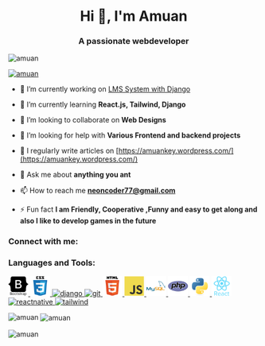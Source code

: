 <h1 align="center">Hi 👋, I'm Amuan</h1>
<h3 align="center">A passionate webdeveloper</h3>

<p align="left"> <img src="https://komarev.com/ghpvc/?username=amuan&label=Profile%20views&color=0e75b6&style=flat" alt="amuan" /> </p>

<p align="left"> <a href="https://github.com/ryo-ma/github-profile-trophy"><img src="https://github-profile-trophy.vercel.app/?username=amuan" alt="amuan" /></a> </p>

- 🔭 I’m currently working on [LMS System with Django ](https://github.com/Coderllkey/LMS-project-with-Django)

- 🌱 I’m currently learning **React.js, Tailwind, Django**

- 👯 I’m looking to collaborate on **Web Designs**

- 🤝 I’m looking for help with **Various Frontend and backend projects**

- 📝 I regularly write articles on [https://amuankey.wordpress.com/](https://amuankey.wordpress.com/)

- 💬 Ask me about **anything you ant**

- 📫 How to reach me **neoncoder77@gmail.com**

- ⚡ Fun fact **I am Friendly, Cooperative ,Funny and easy to get along and also I like to develop games in the future**

<h3 align="left">Connect with me:</h3>
<p align="left">
</p>

<h3 align="left">Languages and Tools:</h3>
<p align="left"> <a href="https://getbootstrap.com" target="_blank" rel="noreferrer"> <img src="https://raw.githubusercontent.com/devicons/devicon/master/icons/bootstrap/bootstrap-plain-wordmark.svg" alt="bootstrap" width="40" height="40"/> </a> <a href="https://www.w3schools.com/css/" target="_blank" rel="noreferrer"> <img src="https://raw.githubusercontent.com/devicons/devicon/master/icons/css3/css3-original-wordmark.svg" alt="css3" width="40" height="40"/> </a> <a href="https://www.djangoproject.com/" target="_blank" rel="noreferrer"> <img src="https://cdn.worldvectorlogo.com/logos/django.svg" alt="django" width="40" height="40"/> </a> <a href="https://git-scm.com/" target="_blank" rel="noreferrer"> <img src="https://www.vectorlogo.zone/logos/git-scm/git-scm-icon.svg" alt="git" width="40" height="40"/> </a> <a href="https://www.w3.org/html/" target="_blank" rel="noreferrer"> <img src="https://raw.githubusercontent.com/devicons/devicon/master/icons/html5/html5-original-wordmark.svg" alt="html5" width="40" height="40"/> </a> <a href="https://developer.mozilla.org/en-US/docs/Web/JavaScript" target="_blank" rel="noreferrer"> <img src="https://raw.githubusercontent.com/devicons/devicon/master/icons/javascript/javascript-original.svg" alt="javascript" width="40" height="40"/> </a> <a href="https://www.mysql.com/" target="_blank" rel="noreferrer"> <img src="https://raw.githubusercontent.com/devicons/devicon/master/icons/mysql/mysql-original-wordmark.svg" alt="mysql" width="40" height="40"/> </a> <a href="https://www.php.net" target="_blank" rel="noreferrer"> <img src="https://raw.githubusercontent.com/devicons/devicon/master/icons/php/php-original.svg" alt="php" width="40" height="40"/> </a> <a href="https://www.python.org" target="_blank" rel="noreferrer"> <img src="https://raw.githubusercontent.com/devicons/devicon/master/icons/python/python-original.svg" alt="python" width="40" height="40"/> </a> <a href="https://reactjs.org/" target="_blank" rel="noreferrer"> <img src="https://raw.githubusercontent.com/devicons/devicon/master/icons/react/react-original-wordmark.svg" alt="react" width="40" height="40"/> </a> <a href="https://reactnative.dev/" target="_blank" rel="noreferrer"> <img src="https://reactnative.dev/img/header_logo.svg" alt="reactnative" width="40" height="40"/> </a> <a href="https://tailwindcss.com/" target="_blank" rel="noreferrer"> <img src="https://www.vectorlogo.zone/logos/tailwindcss/tailwindcss-icon.svg" alt="tailwind" width="40" height="40"/> </a> </p>

<p><img align="left" src="https://github-readme-stats.vercel.app/api/top-langs?username=amuan&show_icons=true&locale=en&layout=compact" alt="amuan" /></p>

<p>&nbsp;<img align="center" src="https://github-readme-stats.vercel.app/api?username=amuan&show_icons=true&locale=en" alt="amuan" /></p>

<p><img align="center" src="https://github-readme-streak-stats.herokuapp.com/?user=amuan&" alt="amuan" /></p>

<!---
Coderllkey/Coderllkey is a ✨ special ✨ repository because its `README.md` (this file) appears on your GitHub profile.
You can click the Preview link to take a look at your changes.
--->
